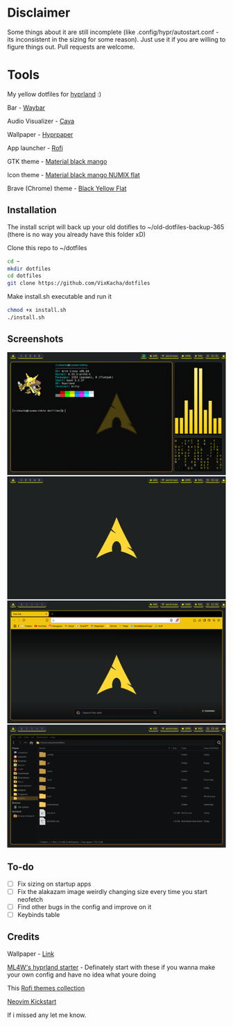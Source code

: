 # Disclaimer
Some things about it are still incomplete (like .config/hypr/autostart.conf - its inconsistent in the sizing for some reason). Just use it if you are willing to figure things out. Pull requests are welcome.

# Tools

My yellow dotfiles for [hyprland](https://hyprland.org/) :)

Bar - [Waybar](https://github.com/Alexays/Waybar)

Audio Visualizer - [Cava](https://github.com/karlstav/cava)

Wallpaper - [Hyprpaper](https://github.com/hyprwm/hyprpaper)

App launcher - [Rofi](https://github.com/davatorium/rofi)

GTK theme - [Material black mango](https://www.gnome-look.org/p/1316887)

Icon theme - [Material black mango NUMIX flat](https://www.gnome-look.org/p/1333360)

Brave (Chrome) theme - [Black Yellow Flat](https://chromewebstore.google.com/detail/black-yellow-flat/hanlhmlmbgbpnnaiddofndfapnklikpp)

## Installation
The install script will back up your old dotifles to ~/old-dotfiles-backup-365 (there is no way you already have this folder xD)

Clone this repo to ~/dotfiles

```bash
cd ~
mkdir dotfiles
cd dotfiles
git clone https://github.com/VixKacha/dotfiles
```
Make install.sh executable and run it
```bash
chmod +x install.sh
./install.sh
```

## Screenshots
![sc1](screenshots/sc1.png)
![sc2](screenshots/sc2.png)
![sc3](screenshots/sc3.png)
![sc4](screenshots/sc4.png)
## To-do
- [ ] Fix sizing on startup apps
- [ ] Fix the alakazam image weirdly changing size every time you start neofetch
- [ ] Find other bugs in the config and improve on it
- [ ] Keybinds table
## Credits
Wallpaper - [Link](https://github.com/errordotfiles/awesome-dotfiles/tree/dotfiles)

[ML4W's hyprland starter](https://github.com/mylinuxforwork/hyprland-starter) - Definately start with these if you wanna make your own config and have no idea what youre doing

This [Rofi themes collection](https://github.com/newmanls/rofi-themes-collection)

[Neovim Kickstart](https://github.com/nvim-lua/kickstart.nvim)

If i missed any let me know.
